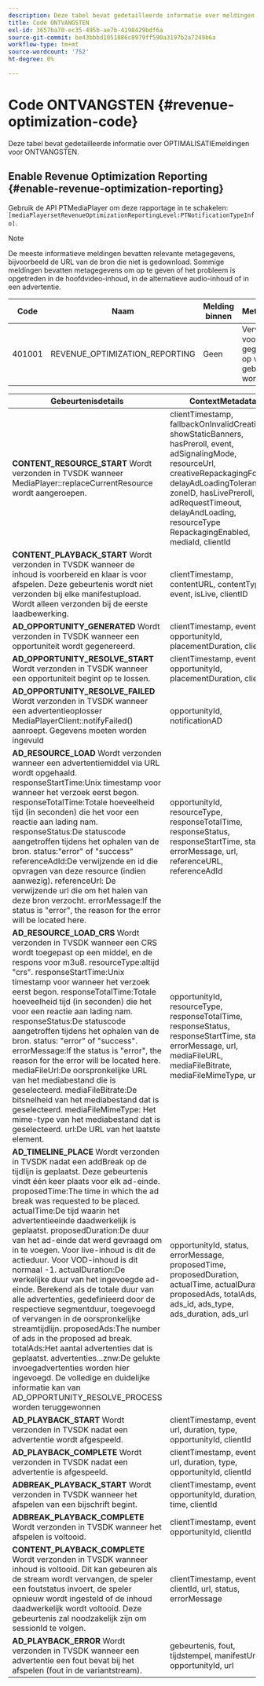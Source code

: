 ```yaml
---
description: Deze tabel bevat gedetailleerde informatie over meldingen voor de optimalisatie van inkomsten.
title: Code ONTVANGSTEN
exl-id: 3657ba70-ec35-495b-ae7b-4198429bdf6a
source-git-commit: be43bbbd1051886c8979ff590a3197b2a7249b6a
workflow-type: tm+mt
source-wordcount: '752'
ht-degree: 0%

---
```


# Code ONTVANGSTEN {#revenue-optimization-code}

Deze tabel bevat gedetailleerde informatie over OPTIMALISATIEmeldingen voor ONTVANGSTEN.

## Enable Revenue Optimization Reporting {#enable-revenue-optimization-reporting}

Gebruik de API PTMediaPlayer om deze rapportage in te schakelen: `[mediaPlayersetRevenueOptimizationReportingLevel:PTNotificationTypeInfo]`.

>[!NOTE]
>
>De meeste informatieve meldingen bevatten relevante metagegevens, bijvoorbeeld de URL van de bron die niet is gedownload. Sommige meldingen bevatten metagegevens om op te geven of het probleem is opgetreden in de hoofdvideo-inhoud, in de alternatieve audio-inhoud of in een advertentie.

| Code | Naam | Melding binnen | Metagegevenstoetsen | Opmerkingen |
|---|---|---|---|---|
| 401001 | REVENUE_OPTIMIZATION_REPORTING | Geen | Verwijs hieronder lijst voor meta-gegevenssleutels die op verschillende gebeurtenissen worden gebaseerd. | Geen |

| Gebeurtenisdetails | ContextMetadata |
|---|---|
| **CONTENT_RESOURCE_START** Wordt verzonden in TVSDK wanneer MediaPlayer::replaceCurrentResource wordt aangeroepen. | clientTimestamp, fallbackOnInvalidCreative, showStaticBanners, hasPreroll, event, adSignalingMode, resourceUrl, creativeRepackagingFormat, delayAdLoadingTolerance, zoneID, hasLivePreroll, adRequestTimeout, delayAndLoading, resourceType RepackagingEnabled, mediaId, clientId |
| **CONTENT_PLAYBACK_START** Wordt verzonden in TVSDK wanneer de inhoud is voorbereid en klaar is voor afspelen. Deze gebeurtenis wordt niet verzonden bij elke manifestupload. Wordt alleen verzonden bij de eerste laadbewerking. | clientTimestamp, contentURL, contentType, event, isLive, clientID |
| **AD_OPPORTUNITY_GENERATED** Wordt verzonden in TVSDK wanneer een opportuniteit wordt gegenereerd. | clientTimestamp, event, opportunityId, placementDuration, clientId |
| **AD_OPPORTUNITY_RESOLVE_START** Wordt verzonden in TVSDK wanneer een opportuniteit begint op te lossen. | clientTimestamp, event, opportunityId, placementDuration, clientId |
| **AD_OPPORTUNITY_RESOLVE_FAILED** Wordt verzonden in TVSDK wanneer een advertentieoplosser MediaPlayerClient::notifyFailed() aanroept. Gegevens moeten worden ingevuld | opportunityId, notificationAD |
| **AD_RESOURCE_LOAD** Wordt verzonden wanneer een advertentiemiddel via URL wordt opgehaald. responseStartTime:Unix timestamp voor wanneer het verzoek eerst begon. responseTotalTime:Totale hoeveelheid tijd (in seconden) die het voor een reactie aan lading nam. responseStatus:De statuscode aangetroffen tijdens het ophalen van de bron. status:&quot;error&quot; of &quot;success&quot; referenceAdId:De verwijzende en id die opvragen van deze resource (indien aanwezig). referenceUrl: De verwijzende url die om het halen van deze bron verzocht. errorMessage:If the status is &quot;error&quot;, the reason for the error will be located here. | opportunityId, resourceType, responseTotalTime, responseStatus, responseStartTime, status, errorMessage, url, referenceURL, referenceAdId |
| **AD_RESOURCE_LOAD_CRS** Wordt verzonden in TVSDK wanneer een CRS wordt toegepast op een middel, en de respons voor m3u8. resourceType:altijd &quot;crs&quot;. responseStartTime:Unix timestamp voor wanneer het verzoek eerst begon. responseTotalTime:Totale hoeveelheid tijd (in seconden) die het voor een reactie aan lading nam. responseStatus:De statuscode aangetroffen tijdens het ophalen van de bron. status: &quot;error&quot; of &quot;success&quot;. errorMessage:If the status is &quot;error&quot;, the reason for the error will be located here. mediaFileUrl:De oorspronkelijke URL van het mediabestand die is geselecteerd. mediaFileBitrate:De bitsnelheid van het mediabestand dat is geselecteerd. mediaFileMimeType: Het mime-type van het mediabestand dat is geselecteerd. url:De URL van het laatste element. | opportunityId, resourceType, responseTotalTime, responseStatus, responseStartTime, status, errorMessage, url, mediaFileURL, mediaFileBitrate, mediaFileMimeType, url |
| **AD_TIMELINE_PLACE** Wordt verzonden in TVSDK nadat een addBreak op de tijdlijn is geplaatst. Deze gebeurtenis vindt één keer plaats voor elk ad-einde. proposedTime:The time in which the ad break was requested to be placed. actualTime:De tijd waarin het advertentieeinde daadwerkelijk is geplaatst. proposedDuration:De duur van het ad-einde dat werd gevraagd om in te voegen. Voor live-inhoud is dit de actieduur. Voor VOD-inhoud is dit normaal -1. actualDuration:De werkelijke duur van het ingevoegde ad-einde. Berekend als de totale duur van alle advertenties, gedefinieerd door de respectieve segmentduur, toegevoegd of vervangen in de oorspronkelijke streamtijdlijn. proposedAds:The number of ads in the proposed ad break. totalAds:Het aantal advertenties dat is geplaatst. advertenties...znw:De gelukte invoegadvertenties worden hier ingevoegd. De volledige en duidelijke informatie kan van AD_OPPORTUNITY_RESOLVE_PROCESS worden teruggewonnen | opportunityId, status, errorMessage, proposedTime, proposedDuration, actualTime, actualDuration, proposedAds, totalAds, ads_id, ads_type, ads_duration, ads_url |
| **AD_PLAYBACK_START** Wordt verzonden in TVSDK nadat een advertentie wordt afgespeeld. | clientTimestamp, event, id, url, duration, type, opportunityId, clientId |
| **AD_PLAYBACK_COMPLETE** Wordt verzonden in TVSDK nadat een advertentie is afgespeeld. | clientTimestamp, event, id, url, duration, type, opportunityId, clientId |
| **ADBREAK_PLAYBACK_START** Wordt verzonden in TVSDK wanneer het afspelen van een bijschrift begint. | clientTimestamp, event, opportunityId, duration, time, clientId |
| **ADBREAK_PLAYBACK_COMPLETE** Wordt verzonden in TVSDK wanneer het afspelen is voltooid. | clientTimestamp, event, opportunityId, clientId |
| **CONTENT_PLAYBACK_COMPLETE** Wordt verzonden in TVSDK wanneer inhoud is voltooid. Dit kan gebeuren als de stream wordt vervangen, de speler een foutstatus invoert, de speler opnieuw wordt ingesteld of de inhoud daadwerkelijk wordt voltooid. Deze gebeurtenis zal noodzakelijk zijn om sessionId te volgen. | clientTimestamp, event, clientId, url, status, errorMessage |
| **AD_PLAYBACK_ERROR** Wordt verzonden in TVSDK wanneer een advertentie een fout bevat bij het afspelen (fout in de variantstream). | gebeurtenis, fout, tijdstempel, manifestUrl, tijd, opportunityId, url |
